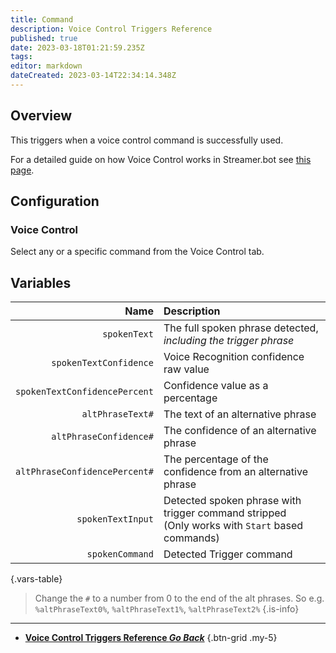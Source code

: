 ```yaml
---
title: Command
description: Voice Control Triggers Reference
published: true
date: 2023-03-18T01:21:59.235Z
tags: 
editor: markdown
dateCreated: 2023-03-14T22:34:14.348Z
---
```


## Overview
This triggers when a voice control command is successfully used.

For a detailed guide on how Voice Control works in Streamer.bot see [this page](/Voice-Control).

## Configuration
### Voice Control
Select any or a specific command from the Voice Control tab.

## Variables
Name | Description
----:|:------------
`spokenText` | The full spoken phrase detected, *including the trigger phrase*
`spokenTextConfidence` | Voice Recognition confidence raw value
`spokenTextConfidencePercent` | Confidence value as a percentage
`altPhraseText#` | The text of an alternative phrase
`altPhraseConfidence#` | The confidence of an alternative phrase
`altPhraseConfidencePercent#` | The percentage of the confidence from an alternative phrase
`spokenTextInput` | Detected spoken phrase with trigger command stripped <br> (Only works with `Start` based commands)
`spokenCommand` | Detected Trigger command
{.vars-table}

> Change the `#` to a number from 0 to the end of the alt phrases. So e.g. `%altPhraseText0%`, `%altPhraseText1%`, `%altPhraseText2%`
{.is-info}

---

- [<i class="mdi mdi-chevron-left"></i>**Voice Control Triggers Reference *Go Back***](/Triggers/Core/Voice-Control)
{.btn-grid .my-5}